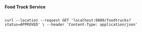 #### Food Truck Service
## 
`
curl --location --request GET 'localhost:8080/foodtrucks?status=APPROVED' \
--header 'Content-Type: application/json' 
`
